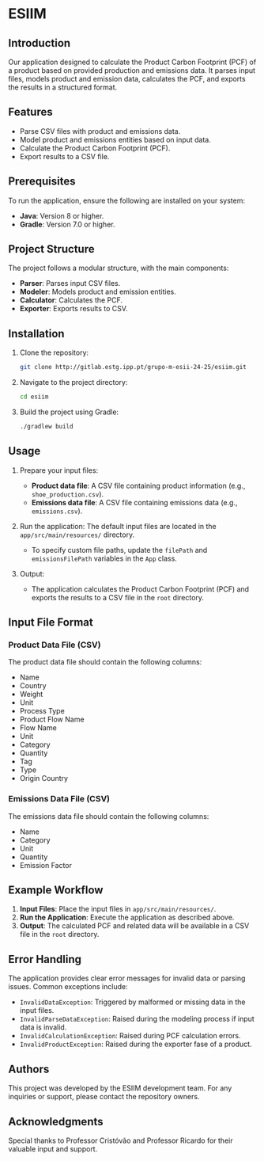 # ESIIM

## Introduction
Our application designed to calculate the Product Carbon Footprint (PCF) of a product based on provided production and emissions data. It parses input files, models product and emission data, calculates the PCF, and exports the results in a structured format.

## Features
- Parse CSV files with product and emissions data.
- Model product and emissions entities based on input data.
- Calculate the Product Carbon Footprint (PCF).
- Export results to a CSV file.

## Prerequisites
To run the application, ensure the following are installed on your system:
- **Java**: Version 8 or higher.
- **Gradle**: Version 7.0 or higher.

## Project Structure
The project follows a modular structure, with the main components:
- **Parser**: Parses input CSV files.
- **Modeler**: Models product and emission entities.
- **Calculator**: Calculates the PCF.
- **Exporter**: Exports results to CSV.

## Installation
1. Clone the repository:
   ```bash
   git clone http://gitlab.estg.ipp.pt/grupo-m-esii-24-25/esiim.git
   ```
2. Navigate to the project directory:
   ```bash
   cd esiim
   ```
3. Build the project using Gradle:
   ```bash
   ./gradlew build
   ```

## Usage
1. Prepare your input files:
   - **Product data file**: A CSV file containing product information (e.g., `shoe_production.csv`).
   - **Emissions data file**: A CSV file containing emissions data (e.g., `emissions.csv`).

2. Run the application:
   The default input files are located in the `app/src/main/resources/` directory.

   - To specify custom file paths, update the `filePath` and `emissionsFilePath` variables in the `App` class.

3. Output:
   - The application calculates the Product Carbon Footprint (PCF) and exports the results to a CSV file in the `root` directory.

## Input File Format
### Product Data File (CSV)
The product data file should contain the following columns:
- Name
- Country
- Weight
- Unit
- Process Type
- Product Flow Name
- Flow Name
- Unit
- Category
- Quantity
- Tag
- Type
- Origin Country

### Emissions Data File (CSV)
The emissions data file should contain the following columns:
- Name
- Category
- Unit
- Quantity
- Emission Factor

## Example Workflow
1. **Input Files**: Place the input files in `app/src/main/resources/`.
2. **Run the Application**: Execute the application as described above.
3. **Output**: The calculated PCF and related data will be available in a CSV file in the `root` directory.

## Error Handling
The application provides clear error messages for invalid data or parsing issues. Common exceptions include:
- `InvalidDataException`: Triggered by malformed or missing data in the input files.
- `InvalidParseDataException`: Raised during the modeling process if input data is invalid.
- `InvalidCalculationException`: Raised during PCF calculation errors.
- `InvalidProductException`: Raised during the exporter fase of a product. 


## Authors
This project was developed by the ESIIM development team. For any inquiries or support, please contact the repository owners.

## Acknowledgments
Special thanks to Professor Cristóvão and Professor Ricardo for their valuable input and support.